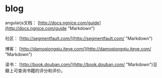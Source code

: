 # blog
angularjs文档：
[http://docs.ngnice.com/guide](http://docs.ngnice.com/guide "Markdown")

社区：
[http://segmentfault.com/](http://segmentfault.com/ "Markdown")

博客：
[http://damoqiongqiu.iteye.com/](http://damoqiongqiu.iteye.com/ "Markdown")

读书：
[http://book.douban.com/](http://book.douban.com/ "Markdown")豆瓣上可查询书籍的评分和评价。
